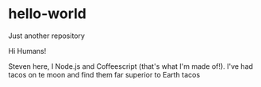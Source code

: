 # hello-world
Just another repository

Hi Humans!

Steven here, I Node.js and Coffeescript (that's what I'm made of!).
I've had tacos on te moon and find them far superior to Earth tacos
